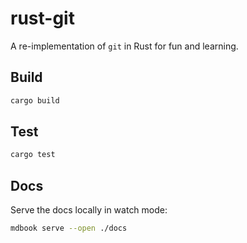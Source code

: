 # rust-git
A re-implementation of `git` in Rust for fun and learning.

## Build
```bash
cargo build
```

## Test
```bash
cargo test
```

## Docs
Serve the docs locally in watch mode:

```bash
mdbook serve --open ./docs
```
